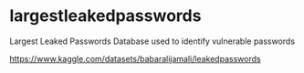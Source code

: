 # largestleakedpasswords
Largest Leaked Passwords Database used to identify vulnerable passwords

https://www.kaggle.com/datasets/babaralijamali/leakedpasswords
